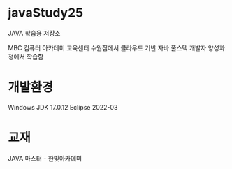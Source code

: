 # javaStudy25
JAVA 학습용 저장소

MBC 컴퓨터 아카데미 교육센터 수원점에서 클라우드 기반 자바 풀스택 개발자 양성과정에서 학습함

# 개발환경
Windows
JDK 17.0.12
Eclipse 2022-03

# 교재
JAVA 마스터 - 한빛아카데미
